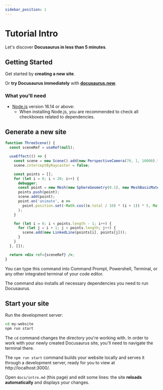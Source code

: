 ```yaml
---
sidebar_position: 1
---
```


# Tutorial Intro

Let's discover **Docusaurus in less than 5 minutes**.

## Getting Started

Get started by **creating a new site**.

Or **try Docusaurus immediately** with **[docusaurus.new](https://docusaurus.new)**.

### What you'll need

- [Node.js](https://nodejs.org/en/download/) version 16.14 or above:
  - When installing Node.js, you are recommended to check all checkboxes related to dependencies.

## Generate a new site

```jsx live
function ThreeScene() {
  const sceneRef = useRef(null);

  useEffect(() => {
    const scene = new Scene().add(new PerspectiveCamera(70, 1, 10000).translateZ(10));
    scene.interceptByRaycaster = false;

    const points = [];
    for (let i = 0; i < 20; i++) {
      debugger;
      const point = new Mesh(new SphereGeometry(0.1), new MeshBasicMaterial({ color: 0xffffff * Math.random() }));
      points.push(point);
      scene.add(point);
      point.on('animate', e =>
        point.position.set(-Math.cos((e.total / 10) * (i + 1)) * 5, Math.sin((e.total / 10) * (i + 1)) * 5),
      );
    }

    for (let i = 0; i < points.length - 1; i++) {
      for (let j = i + 1; j < points.length; j++) {
        scene.add(new LinkedLine(points[i], points[j]));
      }
    }
  }, []);

  return <div ref={sceneRef} />;
}
```

You can type this command into Command Prompt, Powershell, Terminal, or any other integrated terminal of your code editor.

The command also installs all necessary dependencies you need to run Docusaurus.

## Start your site

Run the development server:

```bash
cd my-website
npm run start
```

The `cd` command changes the directory you're working with. In order to work with your newly created Docusaurus site, you'll need to navigate the terminal there.

The `npm run start` command builds your website locally and serves it through a development server, ready for you to view at http://localhost:3000/.

Open `docs/intro.md` (this page) and edit some lines: the site **reloads automatically** and displays your changes.
